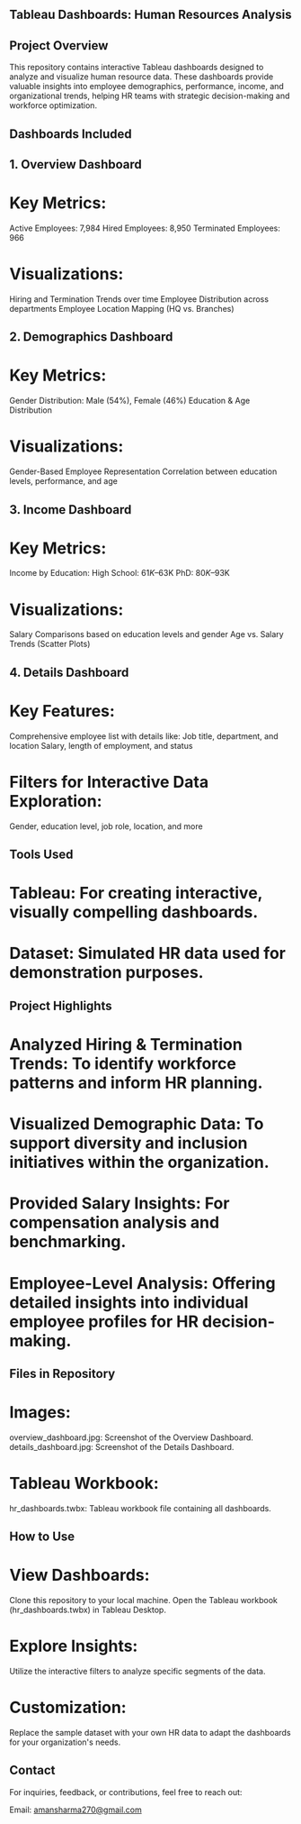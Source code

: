 ## Tableau Dashboards: Human Resources Analysis

## Project Overview
This repository contains interactive Tableau dashboards designed to analyze and visualize human resource data. These dashboards provide valuable insights into employee demographics, performance, income, and organizational trends, helping HR teams with strategic decision-making and workforce optimization.

## Dashboards Included 
## 1. Overview Dashboard
# Key Metrics:
Active Employees: 7,984
Hired Employees: 8,950
Terminated Employees: 966
# Visualizations:
Hiring and Termination Trends over time
Employee Distribution across departments
Employee Location Mapping (HQ vs. Branches)
## 2. Demographics Dashboard
# Key Metrics:
Gender Distribution: Male (54%), Female (46%)
Education & Age Distribution
# Visualizations:
Gender-Based Employee Representation
Correlation between education levels, performance, and age
## 3. Income Dashboard
# Key Metrics:
Income by Education:
High School: $61K–$63K
PhD: $80K–$93K
# Visualizations:
Salary Comparisons based on education levels and gender
Age vs. Salary Trends (Scatter Plots)
## 4. Details Dashboard
# Key Features:
Comprehensive employee list with details like:
Job title, department, and location
Salary, length of employment, and status
# Filters for Interactive Data Exploration:
Gender, education level, job role, location, and more
## Tools Used
# Tableau: For creating interactive, visually compelling dashboards.
# Dataset: Simulated HR data used for demonstration purposes.

## Project Highlights
# Analyzed Hiring & Termination Trends: To identify workforce patterns and inform HR planning.
# Visualized Demographic Data: To support diversity and inclusion initiatives within the organization.
# Provided Salary Insights: For compensation analysis and benchmarking.
# Employee-Level Analysis: Offering detailed insights into individual employee profiles for HR decision-making.

## Files in Repository
# Images:
overview_dashboard.jpg: Screenshot of the Overview Dashboard.
details_dashboard.jpg: Screenshot of the Details Dashboard.
# Tableau Workbook:
hr_dashboards.twbx: Tableau workbook file containing all dashboards.

## How to Use
# View Dashboards:

Clone this repository to your local machine.
Open the Tableau workbook (hr_dashboards.twbx) in Tableau Desktop.

# Explore Insights:

Utilize the interactive filters to analyze specific segments of the data.

# Customization:

Replace the sample dataset with your own HR data to adapt the dashboards for your organization's needs.

## Contact
For inquiries, feedback, or contributions, feel free to reach out:

Email: amansharma270@gmail.com


